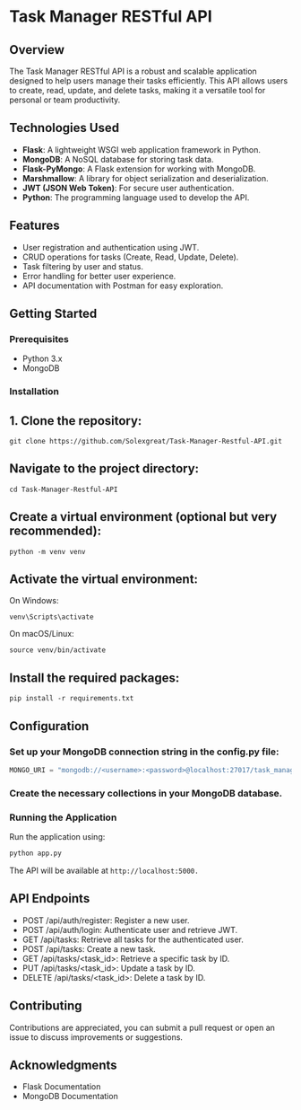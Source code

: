 # Task Manager RESTful API

## Overview
The Task Manager RESTful API is a robust and scalable application designed to help users manage their tasks efficiently. This API allows users to create, read, update, and delete tasks, making it a versatile tool for personal or team productivity.

## Technologies Used
- **Flask**: A lightweight WSGI web application framework in Python.
- **MongoDB**: A NoSQL database for storing task data.
- **Flask-PyMongo**: A Flask extension for working with MongoDB.
- **Marshmallow**: A library for object serialization and deserialization.
- **JWT (JSON Web Token)**: For secure user authentication.
- **Python**: The programming language used to develop the API.

## Features
- User registration and authentication using JWT.
- CRUD operations for tasks (Create, Read, Update, Delete).
- Task filtering by user and status.
- Error handling for better user experience.
- API documentation with Postman for easy exploration.

## Getting Started

### Prerequisites
- Python 3.x
- MongoDB

### Installation
## 1. Clone the repository:
   ```b
   git clone https://github.com/Solexgreat/Task-Manager-Restful-API.git
   ```
## Navigate to the project directory:
```
cd Task-Manager-Restful-API
```
## Create a virtual environment (optional but very recommended):
```
python -m venv venv
```
## Activate the virtual environment:
On Windows:
```
venv\Scripts\activate
```
On macOS/Linux:
```
source venv/bin/activate
```
## Install the required packages:
```
pip install -r requirements.txt
```
## Configuration
### Set up your MongoDB connection string in the config.py file:
```python
MONGO_URI = "mongodb://<username>:<password>@localhost:27017/task_manager"
```
### Create the necessary collections in your MongoDB database.
### Running the Application
Run the application using:

```bash
python app.py
```
The API will be available at ```http://localhost:5000.```

## API Endpoints
- POST /api/auth/register: Register a new user.
- POST /api/auth/login: Authenticate user and retrieve JWT.
- GET /api/tasks: Retrieve all tasks for the authenticated user.
- POST /api/tasks: Create a new task.
- GET /api/tasks/<task_id>: Retrieve a specific task by ID.
- PUT /api/tasks/<task_id>: Update a task by ID.
- DELETE /api/tasks/<task_id>: Delete a task by ID.
  
## Contributing
Contributions are appreciated, you can submit a pull request or open an issue to discuss improvements or suggestions.

## Acknowledgments
- Flask Documentation
- MongoDB Documentation




